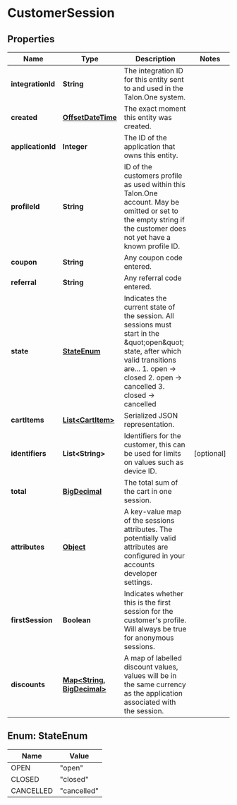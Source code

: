 

# CustomerSession

## Properties

Name | Type | Description | Notes
------------ | ------------- | ------------- | -------------
**integrationId** | **String** | The integration ID for this entity sent to and used in the Talon.One system. | 
**created** | [**OffsetDateTime**](OffsetDateTime.md) | The exact moment this entity was created. | 
**applicationId** | **Integer** | The ID of the application that owns this entity. | 
**profileId** | **String** | ID of the customers profile as used within this Talon.One account. May be omitted or set to the empty string if the customer does not yet have a known profile ID. | 
**coupon** | **String** | Any coupon code entered. | 
**referral** | **String** | Any referral code entered. | 
**state** | [**StateEnum**](#StateEnum) | Indicates the current state of the session. All sessions must start in the \&quot;open\&quot; state, after which valid transitions are...  1. open -&gt; closed 2. open -&gt; cancelled 3. closed -&gt; cancelled  | 
**cartItems** | [**List&lt;CartItem&gt;**](CartItem.md) | Serialized JSON representation. | 
**identifiers** | **List&lt;String&gt;** | Identifiers for the customer, this can be used for limits on values such as device ID. |  [optional]
**total** | [**BigDecimal**](BigDecimal.md) | The total sum of the cart in one session. | 
**attributes** | [**Object**](.md) | A key-value map of the sessions attributes. The potentially valid attributes are configured in your accounts developer settings.  | 
**firstSession** | **Boolean** | Indicates whether this is the first session for the customer&#39;s profile. Will always be true for anonymous sessions. | 
**discounts** | [**Map&lt;String, BigDecimal&gt;**](BigDecimal.md) | A map of labelled discount values, values will be in the same currency as the application associated with the session. | 



## Enum: StateEnum

Name | Value
---- | -----
OPEN | &quot;open&quot;
CLOSED | &quot;closed&quot;
CANCELLED | &quot;cancelled&quot;



